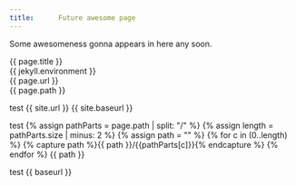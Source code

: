 ```yaml
---
title:		Future awesome page
---
```


Some awesomeness gonna appears in here any soon.

{{ page.title }}  
{{ jekyll.environment }}  
{{ page.url }}  
{{ page.path }}

test
{{ site.url }}
{{ site.baseurl }}

test
{% assign pathParts = page.path | split: "/" %}
{% assign length = pathParts.size | minus: 2 %}
{% assign path = "" %}
{% for c in (0..length) %}
    {% capture path %}{{ path }}/{{pathParts[c]}}{% endcapture %}
{% endfor %}
{{ path }}

test
{{ baseurl }}
